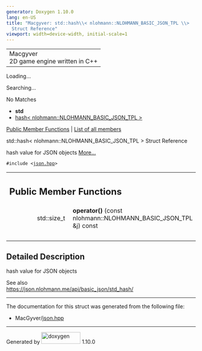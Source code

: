 ```yaml
---
generator: Doxygen 1.10.0
lang: en-US
title: "Macgyver: std::hash\\< nlohmann::NLOHMANN_BASIC_JSON_TPL \\>
  Struct Reference"
viewport: width=device-width, initial-scale=1
---
```


<div id="top">

<div id="titlearea">

<table data-cellspacing="0" data-cellpadding="0">
<colgroup>
<col style="width: 100%" />
</colgroup>
<tbody>
<tr id="projectrow" class="odd">
<td id="projectalign"><div id="projectname">
Macgyver
</div>
<div id="projectbrief">
2D game engine written in C++
</div></td>
</tr>
</tbody>
</table>

</div>

<div id="main-nav">

</div>

<div id="MSearchSelectWindow"
onmouseover="return searchBox.OnSearchSelectShow()"
onmouseout="return searchBox.OnSearchSelectHide()"
onkeydown="return searchBox.OnSearchSelectKey(event)">

</div>

<div id="MSearchResultsWindow">

<div id="MSearchResults">

<div class="SRPage">

<div id="SRIndex">

<div id="SRResults">

</div>

<div id="Loading" class="SRStatus">

Loading...

</div>

<div id="Searching" class="SRStatus">

Searching...

</div>

<div id="NoMatches" class="SRStatus">

No Matches

</div>

</div>

</div>

</div>

</div>

<div id="nav-path" class="navpath">

- **std**
- <a
  href="structstd_1_1hash_3_01nlohmann_1_1_n_l_o_h_m_a_n_n___b_a_s_i_c___j_s_o_n___t_p_l_01_4.html"
  class="el">hash&lt; nlohmann::NLOHMANN_BASIC_JSON_TPL &gt;</a>

</div>

</div>

<div class="header">

<div class="summary">

[Public Member Functions](#pub-methods) \| [List of all
members](structstd_1_1hash_3_01nlohmann_1_1_n_l_o_h_m_a_n_n___b_a_s_i_c___j_s_o_n___t_p_l_01_4-members.html)

</div>

<div class="headertitle">

<div class="title">

std::hash\< nlohmann::NLOHMANN_BASIC_JSON_TPL \> Struct Reference

</div>

</div>

</div>

<div class="contents">

hash value for JSON objects [More...](#details)

`#include <`<a href="json_8hpp_source.html" class="el"><code>json.hpp</code></a>`>`

<table class="memberdecls">
<colgroup>
<col style="width: 50%" />
<col style="width: 50%" />
</colgroup>
<tbody>
<tr class="odd heading">
<td colspan="2"><h2 id="public-member-functions"
class="groupheader"><span id="pub-methods"></span> Public Member
Functions</h2></td>
</tr>
<tr id="r_aeadbcf51ae3e58f8daa2025aa7737dd8"
class="even memitem:aeadbcf51ae3e58f8daa2025aa7737dd8">
<td class="memItemLeft" style="text-align: right;"
data-valign="top"><span id="aeadbcf51ae3e58f8daa2025aa7737dd8"></span>
std::size_t </td>
<td class="memItemRight"
data-valign="bottom"><strong>operator()</strong> (const
nlohmann::NLOHMANN_BASIC_JSON_TPL &amp;j) const</td>
</tr>
<tr class="odd separator:aeadbcf51ae3e58f8daa2025aa7737dd8">
<td colspan="2" class="memSeparator"> </td>
</tr>
</tbody>
</table>

<span id="details"></span>

## Detailed Description

<div class="textblock">

hash value for JSON objects

See also  
<https://json.nlohmann.me/api/basic_json/std_hash/>

</div>

------------------------------------------------------------------------

The documentation for this struct was generated from the following file:

- MacGyver/<a href="json_8hpp_source.html" class="el">json.hpp</a>

</div>

------------------------------------------------------------------------

<span class="small">Generated
by [<img src="doxygen.svg" class="footer" width="104" height="31"
alt="doxygen" />](https://www.doxygen.org/index.html) 1.10.0</span>
